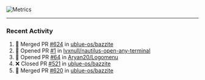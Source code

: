 ![Metrics](https://metrics.lecoq.io/KyleGospo?template=classic&base=header%2C%20activity%2C%20community%2C%20repositories%2C%20metadata&base.indepth=false&base.hireable=false&base.skip=false&config.timezone=America%2FLos_Angeles)

---
### Recent Activity
<!--START_SECTION:activity-->
1. 🎉 Merged PR [#624](https://github.com/ublue-os/bazzite/pull/624) in [ublue-os/bazzite](https://github.com/ublue-os/bazzite)
2. 💪 Opened PR [#1](https://github.com/lvxnull/nautilus-open-any-terminal/pull/1) in [lvxnull/nautilus-open-any-terminal](https://github.com/lvxnull/nautilus-open-any-terminal)
3. 💪 Opened PR [#64](https://github.com/Aryan20/Logomenu/pull/64) in [Aryan20/Logomenu](https://github.com/Aryan20/Logomenu)
4. ❌ Closed PR [#521](https://github.com/ublue-os/bazzite/pull/521) in [ublue-os/bazzite](https://github.com/ublue-os/bazzite)
5. 🎉 Merged PR [#620](https://github.com/ublue-os/bazzite/pull/620) in [ublue-os/bazzite](https://github.com/ublue-os/bazzite)
<!--END_SECTION:activity-->
